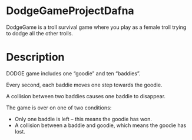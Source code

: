 # DodgeGameProjectDafna
DodgeGame is a troll survival game where you play as a female troll trying to dodge all the other trolls.

# Description
DODGE game includes one “goodie” and ten “baddies”. <br/>

Every second, each baddie moves one step towards the goodie. <br/>

A collision between two baddies causes one baddie to disappear. <br/>

The game is over on one of two conditions: <br/>
* Only one baddie is left – this means the goodie has won.  
* A collision between a baddie and goodie, which means the goodie has lost.

